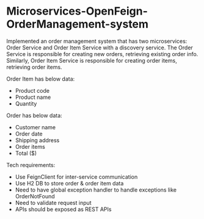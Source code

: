 # Microservices-OpenFeign-OrderManagement-system

Implemented an order management system that has two microservices: Order Service and
Order Item Service with a discovery service. The Order Service is responsible for creating new orders, retrieving
existing order info. Similarly, Order Item Service is responsible for creating order items,
retrieving order items.   

Order Item has below data:
- Product code
- Product name
- Quantity   

Order has below data:
- Customer name
- Order date
- Shipping address
- Order items
- Total ($)   

Tech requirements:
- Use FeignClient for inter-service communication
- Use H2 DB to store order & order item data
- Need to have global exception handler to handle exceptions like OrderNotFound
- Need to validate request input
- APIs should be exposed as REST APIs
